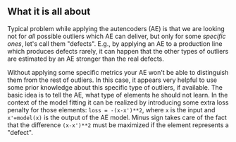 ## What it is all about

Typical problem while applying the autencoders (AE) is that we are looking not for
*all* possible outliers which AE can deliver, but only for some *specific ones*, let's call them "defects". E.g., by applying an AE to a production line which produces defects rarely, it can happen that the other types of outliers are estimated by an AE stronger than the real defects.

Without applying some specific metrics your AE won't be able to distinguish them from the rest of outliers. In this case, it appears very helpful to use some prior knowledge about this specific type of outliers, if available. The basic idea is to tell the AE, what type of elements he should not learn. In the context of the model fitting it can be realized by introducing some extra loss penalty for those elements: `loss = -(x-x')**2`, where `x` is the input and `x'=model(x)` is the output of the AE model. Minus sign takes care of the fact that the difference `(x-x')**2` must be maximized if the element represents a "defect".


